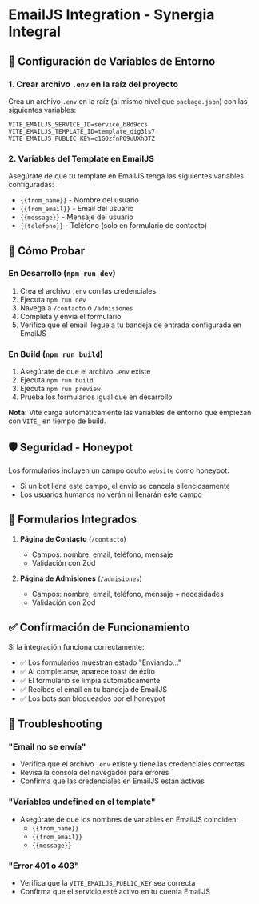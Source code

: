 # EmailJS Integration - Synergia Integral

## 📧 Configuración de Variables de Entorno

### 1. Crear archivo `.env` en la raíz del proyecto

Crea un archivo `.env` en la raíz (al mismo nivel que `package.json`) con las siguientes variables:

```env
VITE_EMAILJS_SERVICE_ID=service_b8d9ccs
VITE_EMAILJS_TEMPLATE_ID=template_dig3ls7
VITE_EMAILJS_PUBLIC_KEY=c1G0zfnPO9uUXhDTZ
```

### 2. Variables del Template en EmailJS

Asegúrate de que tu template en EmailJS tenga las siguientes variables configuradas:

- `{{from_name}}` - Nombre del usuario
- `{{from_email}}` - Email del usuario
- `{{message}}` - Mensaje del usuario
- `{{telefono}}` - Teléfono (solo en formulario de contacto)

## 🧪 Cómo Probar

### En Desarrollo (`npm run dev`)

1. Crea el archivo `.env` con las credenciales
2. Ejecuta `npm run dev`
3. Navega a `/contacto` o `/admisiones`
4. Completa y envía el formulario
5. Verifica que el email llegue a tu bandeja de entrada configurada en EmailJS

### En Build (`npm run build`)

1. Asegúrate de que el archivo `.env` existe
2. Ejecuta `npm run build`
3. Ejecuta `npm run preview`
4. Prueba los formularios igual que en desarrollo

**Nota:** Vite carga automáticamente las variables de entorno que empiezan con `VITE_` en tiempo de build.

## 🛡️ Seguridad - Honeypot

Los formularios incluyen un campo oculto `website` como honeypot:
- Si un bot llena este campo, el envío se cancela silenciosamente
- Los usuarios humanos no verán ni llenarán este campo

## 📝 Formularios Integrados

1. **Página de Contacto** (`/contacto`)
   - Campos: nombre, email, teléfono, mensaje
   - Validación con Zod

2. **Página de Admisiones** (`/admisiones`)
   - Campos: nombre, email, teléfono, mensaje + necesidades
   - Validación con Zod

## ✅ Confirmación de Funcionamiento

Si la integración funciona correctamente:
- ✅ Los formularios muestran estado "Enviando..."
- ✅ Al completarse, aparece toast de éxito
- ✅ El formulario se limpia automáticamente
- ✅ Recibes el email en tu bandeja de EmailJS
- ✅ Los bots son bloqueados por el honeypot

## 🔧 Troubleshooting

### "Email no se envía"
- Verifica que el archivo `.env` existe y tiene las credenciales correctas
- Revisa la consola del navegador para errores
- Confirma que las credenciales en EmailJS están activas

### "Variables undefined en el template"
- Asegúrate de que los nombres de variables en EmailJS coinciden:
  - `{{from_name}}`
  - `{{from_email}}`
  - `{{message}}`

### "Error 401 o 403"
- Verifica que la `VITE_EMAILJS_PUBLIC_KEY` sea correcta
- Confirma que el servicio esté activo en tu cuenta EmailJS
